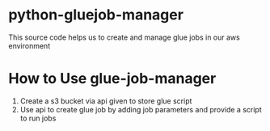 # python-gluejob-manager
 This source code helps us to create and manage glue jobs in our aws environment
 


# How to Use glue-job-manager
1.  Create a s3 bucket via api given to store glue script
2.  Use api to create glue job by adding job parameters and provide a script to run jobs 
